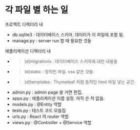 # 각 파일 별 하는 일

프로젝트 디렉터리 내
- db.sqlite3 : 데이터베이스 스키마, 데이터가 이 파일에 포함 됨.
- manage.py : server run 할 때 필요한 것들

애플리케이션 디렉터리 내
- >(d)migrations : 데이터베이스 스키마에 대한 내용들
- >(d)static : 정적인 파일. css 같은 것들.
- >(d)templates : Thymeleaf 처럼 동적인 html 파일 넣는 공간.
- admin.py : admin page 쓸 거면 편집.
- apps.py : 애플리케이션 이름 설정. 아직 쓴 적 없음.
- models.py : @Entity 역할
- tests.py : 테스트 코드 모음집
- urls.py : React 의 router 역할
- views.py : @Controller + @Service 역할